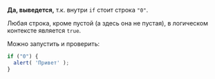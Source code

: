 **Да, выведется,** т.к. внутри `if` стоит строка `"0"`.

Любая строка, кроме пустой (а здесь она не пустая), в логическом контексте является `true`.

Можно запустить и проверить:

```js run
if ("0") {
  alert( 'Привет' );
}
```

